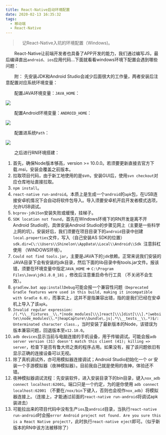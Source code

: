 ```yaml
---
title: React-Native启动环境配置
date: 2020-02-13 16:35:32
tags:
  - 移动端
  - React-Native
---
```


> &emsp;记React-Native入坑的环境配置（Windows)。

<escape><!-- more --></escape>

&emsp;&emsp;React-Native让前端开发者也具备了APP开发的能力，我们通过编写JS，最后编译直出`android`、`ios`应用代码...下面就看看windows环境下配置会遇到哪些问题：

&emsp;&emsp;附： 先安装JDK和Android Studio会减少后面很大的工作量，两者安装后注意配置对应系统环境变量：

&emsp;&emsp;配置JAVA环境变量：`JAVA_HOME`：

![](jdk.jpg)

&emsp;&emsp;配置Android环境变量：`ANDROID_HOME`：

![](android.jpg)

&emsp;&emsp;配置进系统`Path`：

![](path.jpg)

&emsp;&emsp;之后进行RN环境搭建：

1. 首先，确保Node版本够高，version >= 10.0.0。若须要更新直接去官方下载.msi，安装会覆盖之前版本。
2. 拉取项目代码，由于新工地使用的是svn，安装GUI后，使用`svn checkout`对应仓库地址直接拉取。
3. `npm install`。
4. `react-native run-android`。本质上是生成一个`android`的`apk`包，在USB连接安卓机情况下会自动将软件包导入。导入须要安卓机开启开发者模式选项，允许USB调试。 
5. `bcprov-jdk15on`安装失败或缓慢，挂梯子。
6. `SDK location not found`，首先在Windows环境下的RN开发是离不开Android Studio的，具体安装Android Studio的步骤见网上（主要是一些科学上网的坑）。安装好后，我们须要在项目目录下的`android`目录中创建`local.properties`文件，写入（自己安装AS SDK的位置）`sdk.dir=C\:\\Users\\Shinelon\\AppData\\Local\\Android\\Sdk `注意斜杠使用 （WINDOWS环境）。
7. `Could not find tools.jar`，主要是JAVA下的`jdk`依赖。正常来说我们安装的JAVA目录下会有安装的jdk目录，然后下面的lib目录中有tools.jar文件。报该错，须要在环境变量中指定`JAVA_HOME` => `C:\Program Files\Java\jdk1.8.0_181` ，修改后注意重启命令行工具 （不关闭不会生效）。
8. `gradlew.bat app:installDebug`可能会报一个兼容性问题`（Deprecated Gradle features were used in this build, making it incompatible with Gradle 6.0）`，而事实上，这并不是指兼容出错，指的是我们已经在安卓机上导入了该`apk`。
9. `Invalid regular expression: /(.*\\__fixtures__\\.*|node_modules[\\\]react[\\\]dist[\\\].*|website\\node_modules\\.*|heapCapture\\bundle\.js|.*\\__tests__\\.*)$/: Unterminated character class.`，当时安装了最新版本的Node，该错误为版本兼容问题，回退版本至`v12.10.0`。
10. `adb devices`显示当前与电脑连接的手机设备，用于传输调试。可能会报`adb server version (31) doesn't match this client (41); killing => server`，检查下是否有鲁大师之类的程序占用。如果没有，报了该问题依旧有显示正确的连接设备可以无视。
11.  除了真机调试外，亦可用模拟器连接调试；Android Studio初始化一个 or 安装一个手游模拟器（夜神模拟器）。目前我自己就是使用的夜神，体验还不错。
12. 夜神模拟器调试流程：先安装软件，进入安装目录下的bin目录，键入` nox_adb connect localhost:62001 `。端口只是一个约定，为的是你使用 `adb connect localhost:62001` （不要在`/nox/bin`下键入，否则也会视作`nox_adb`）将模拟器连接上。（连接上，才能通过前面的`react-native run-android`将调试apk装进去）
13. 可能拉出来的项目代码中没有生产`ios`及`android`目录，当执行`react-native run-android`时会报`error Android project not found. Are you sure this is a React Native project?`，此时执行`react-native eject`即可。（似乎新版本的RN中该方法被移除了）